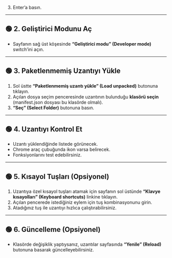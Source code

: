 3. Enter’a basın.

---

## 🟢 2. Geliştirici Modunu Aç
- Sayfanın sağ üst köşesinde **“Geliştirici modu” (Developer mode)** switch’ini açın.

---

## 🟢 3. Paketlenmemiş Uzantıyı Yükle
1. Sol üstte **“Paketlenmemiş uzantı yükle” (Load unpacked)** butonuna tıklayın.
2. Açılan dosya seçim penceresinde uzantının bulunduğu **klasörü seçin** (manifest.json dosyası bu klasörde olmalı).
3. **“Seç” (Select Folder)** butonuna basın.

---

## 🟢 4. Uzantıyı Kontrol Et
- Uzantı yüklendiğinde listede görünecek.
- Chrome araç çubuğunda ikon varsa belirecek.
- Fonksiyonlarını test edebilirsiniz.

---

## 🟢 5. Kısayol Tuşları (Opsiyonel)
1. Uzantıya özel kısayol tuşları atamak için sayfanın sol üstünde **“Klavye kısayolları” (Keyboard shortcuts)** linkine tıklayın.
2. Açılan pencerede istediğiniz eylem için tuş kombinasyonunu girin.
3. Atadığınız tuş ile uzantıyı hızlıca çalıştırabilirsiniz.

---

## 🟢 6. Güncelleme (Opsiyonel)
- Klasörde değişiklik yaptıysanız, uzantılar sayfasında **“Yenile” (Reload)** butonuna basarak güncelleyebilirsiniz.
